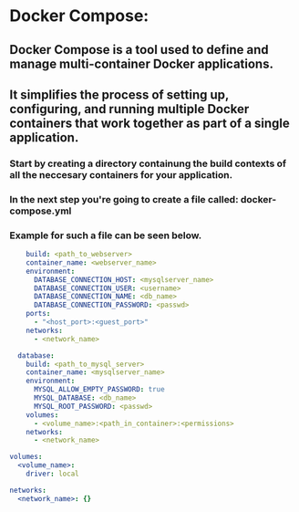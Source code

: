 # Docker Compose:
## Docker Compose is a tool used to define and manage multi-container Docker applications.
## It simplifies the process of setting up, configuring, and running multiple Docker containers that work together as part of a single application.
### Start by creating a directory containung the build contexts of all the neccesary containers for your application.
### In the next step you're going to create a file called: docker-compose.yml
### Example for such a file can be seen below.
```yaml
    build: <path_to_webserver>
    container_name: <webserver_name>
    environment:
      DATABASE_CONNECTION_HOST: <mysqlserver_name>
      DATABASE_CONNECTION_USER: <username>
      DATABASE_CONNECTION_NAME: <db_name>
      DATABASE_CONNECTION_PASSWORD: <passwd>
    ports:
      - "<host_port>:<guest_port>"
    networks:
      - <network_name>

  database:
    build: <path_to_mysql_server>
    container_name: <mysqlserver_name>
    environment:
      MYSQL_ALLOW_EMPTY_PASSWORD: true
      MYSQL_DATABASE: <db_name>
      MYSQL_ROOT_PASSWORD: <passwd>
    volumes:
      - <volume_name>:<path_in_container>:<permissions>
    networks:
      - <network_name>

volumes:
  <volume_name>:
    driver: local

networks:
  <network_name>: {}
```